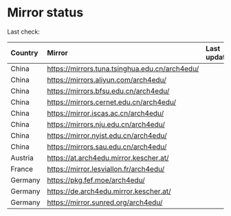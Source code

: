 <script src="./time.js"></script>
# Mirror status
Last check: <script type="text/javascript">localize(1715836672.5633779);</script>

|Country|Mirror|Last update|
|:------|:-----|:----------|
|China|https://mirrors.tuna.tsinghua.edu.cn/arch4edu/|<script type="text/javascript">localize(1715797975);</script>|
|China|https://mirrors.aliyun.com/arch4edu/|<script type="text/javascript">localize(1715797975);</script>|
|China|https://mirrors.bfsu.edu.cn/arch4edu/|<script type="text/javascript">localize(1715797975);</script>|
|China|https://mirrors.cernet.edu.cn/arch4edu/|<script type="text/javascript">localize(1715797975);</script>|
|China|https://mirror.iscas.ac.cn/arch4edu/|<script type="text/javascript">localize(1715797975);</script>|
|China|https://mirrors.nju.edu.cn/arch4edu/|<script type="text/javascript">localize(1715797975);</script>|
|China|https://mirror.nyist.edu.cn/arch4edu/|<script type="text/javascript">localize(1715797975);</script>|
|China|https://mirrors.sau.edu.cn/arch4edu/|<script type="text/javascript">localize(1715797975);</script>|
|Austria|https://at.arch4edu.mirror.kescher.at/|<script type="text/javascript">localize(1715797975);</script>|
|France|https://mirror.lesviallon.fr/arch4edu/|<script type="text/javascript">localize(1715797975);</script>|
|Germany|https://pkg.fef.moe/arch4edu/|<script type="text/javascript">localize(1715797975);</script>|
|Germany|https://de.arch4edu.mirror.kescher.at/|<script type="text/javascript">localize(1715797975);</script>|
|Germany|https://mirror.sunred.org/arch4edu/|<script type="text/javascript">localize(1715797975);</script>|

<script src="./tablefilter/tablefilter.js"></script>
<script src="./table.js"></script>